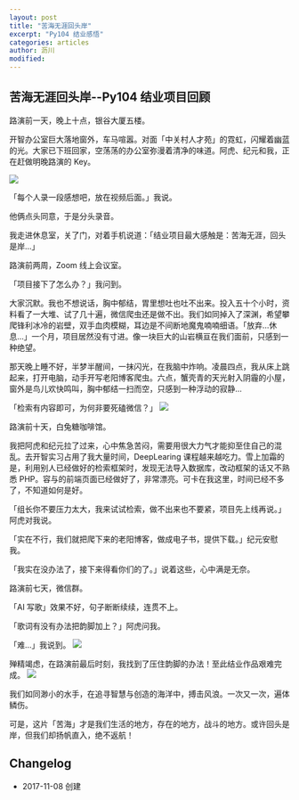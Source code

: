 ```yaml
---
layout: post
title: "苦海无涯回头岸"
excerpt: "Py104 结业感悟"
categories: articles
author: 沥川
modified:
---
```


## 苦海无涯回头岸--Py104 结业项目回顾

路演前一天，晚上十点，银谷大厦五楼。

开智办公室巨大落地窗外，车马喧嚣。对面「中关村人才苑」的霓虹，闪耀着幽蓝的光。大家已下班回家，空荡荡的办公室弥漫着清净的味道。阿虎、纪元和我，正在赶做明晚路演的 Key。

![](https://ws4.sinaimg.cn/large/006tKfTcly1flaja0k2zij30u01hcmzk.jpg)

「每个人录一段感想吧，放在视频后面。」我说。

他俩点头同意，于是分头录音。

我走进休息室，关了门，对着手机说道：「结业项目最大感触是：苦海无涯，回头是岸...」

路演前两周，Zoom 线上会议室。

「项目接下了怎么办？」我问到。

大家沉默。我也不想说话，胸中郁结，胃里想吐也吐不出来。投入五十个小时，资料看了一大堆、试了几十遍，微信爬虫还是做不出。我们如同掉入了深渊，希望攀爬锋利冰冷的岩壁，双手血肉模糊，耳边是不间断地魔鬼喃喃细语。「放弃...休息...」一个月，项目居然没有寸进。像一块巨大的山岩横亘在我们面前，只感到一种绝望。

那天晚上睡不好，半梦半醒间，一抹闪光，在我脑中炸响。凌晨四点，我从床上跳起来，打开电脑，动手开写老阳博客爬虫。六点，蟹壳青的天光射入阴霾的小屋，窗外是鸟儿欢快鸣叫，胸中郁结一扫而空，只感到一种浮动的寂静...

「检索有内容即可，为何非要死磕微信？」
![](https://ws4.sinaimg.cn/large/006tKfTcly1flaosr8jhtj31bp0u0wih.jpg)

路演前十天，白兔糖咖啡馆。

我把阿虎和纪元拉了过来，心中焦急苦闷，需要用很大力气才能抑至住自己的混乱。去开智实习占用了我大量时间，DeepLearing 课程越来越吃力。雪上加霜的是，利用别人已经做好的检索框架时，发现无法导入数据库，改动框架的话又不熟悉 PHP。容与的前端页面已经做好了，非常漂亮。可卡在我这里，时间已经不多了，不知道如何是好。

「组长你不要压力太大，我来试试检索，做不出来也不要紧，项目先上线再说。」阿虎对我说。

「实在不行，我们就把爬下来的老阳博客，做成电子书，提供下载。」纪元安慰我。

「我实在没办法了，接下来得看你们的了。」说着这些，心中满是无奈。

路演前七天，微信群。

「AI 写歌」效果不好，句子断断续续，连贯不上。

「歌词有没有办法把韵脚加上？」阿虎问我。

「难...」我说到。
![](https://ws3.sinaimg.cn/large/006tNc79gy1flbhfx0422j30wy0faq4r.jpg)

殚精竭虑，在路演前最后时刻，我找到了压住韵脚的办法！至此结业作品艰难完成。
![](https://ws4.sinaimg.cn/large/006tNc79ly1flbht47abpj31bc0oex6p.jpg)

我们如同渺小的水手，在追寻智慧与创造的海洋中，搏击风浪。一次又一次，遍体鳞伤。

可是，这片「苦海」才是我们生活的地方，存在的地方，战斗的地方。或许回头是岸，但我们却扬帆直入，绝不返航！

## Changelog
* 2017-11-08 创建
